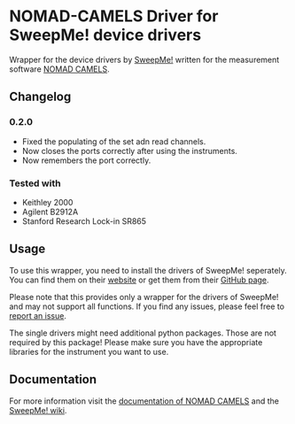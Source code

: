 # NOMAD-CAMELS Driver for SweepMe! device drivers

Wrapper for the device drivers by [SweepMe!](https://sweep-me.net/) written for the measurement software [NOMAD CAMELS](https://fau-lap.github.io/NOMAD-CAMELS/).

## Changelog

### 0.2.0

- Fixed the populating of the set adn read channels.
- Now closes the ports correctly after using the instruments.
- Now remembers the port correctly.

### Tested with

- Keithley 2000
- Agilent B2912A
- Stanford Research Lock-in SR865

## Usage

To use this wrapper, you need to install the drivers of SweepMe! seperately. You can find them on their [website](https://sweep-me.net/devices) or get them from their [GitHub page](https://github.com/SweepMe/instrument-drivers).

Please note that this provides only a wrapper for the drivers of SweepMe! and may not support all functions. If you find any issues, please feel free to [report an issue](https://github.com/FAU-LAP/CAMELS_drivers/issues).

The single drivers might need additional python packages. Those are not required by this package! Please make sure you have the appropriate libraries for the instrument you want to use.

## Documentation

For more information visit the [documentation of NOMAD CAMELS](https://fau-lap.github.io/NOMAD-CAMELS/doc/instruments/instruments.html) and the [SweepMe! wiki](https://wiki.sweep-me.net/wiki/Main_Page).
